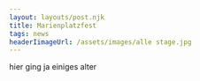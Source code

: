 ```yaml
---
layout: layouts/post.njk
title: Marienplatzfest
tags: news
headerIimageUrl: /assets/images/alle stage.jpg
---
```

hier ging ja einiges alter
